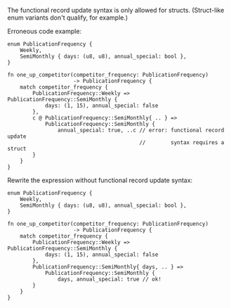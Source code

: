 The functional record update syntax is only allowed for structs. (Struct-like
enum variants don't qualify, for example.)

Erroneous code example:

```compile_fail,E0436
enum PublicationFrequency {
    Weekly,
    SemiMonthly { days: (u8, u8), annual_special: bool },
}

fn one_up_competitor(competitor_frequency: PublicationFrequency)
                     -> PublicationFrequency {
    match competitor_frequency {
        PublicationFrequency::Weekly => PublicationFrequency::SemiMonthly {
            days: (1, 15), annual_special: false
        },
        c @ PublicationFrequency::SemiMonthly{ .. } =>
            PublicationFrequency::SemiMonthly {
                annual_special: true, ..c // error: functional record update
                                          //        syntax requires a struct
        }
    }
}
```

Rewrite the expression without functional record update syntax:

```
enum PublicationFrequency {
    Weekly,
    SemiMonthly { days: (u8, u8), annual_special: bool },
}

fn one_up_competitor(competitor_frequency: PublicationFrequency)
                     -> PublicationFrequency {
    match competitor_frequency {
        PublicationFrequency::Weekly => PublicationFrequency::SemiMonthly {
            days: (1, 15), annual_special: false
        },
        PublicationFrequency::SemiMonthly{ days, .. } =>
            PublicationFrequency::SemiMonthly {
                days, annual_special: true // ok!
        }
    }
}
```
